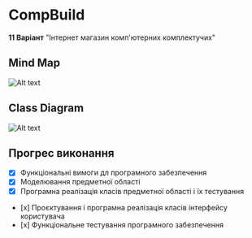# CompBuild
**11 Варіант** "Інтернет магазин комп'ютерних комплектучих"

## Mind Map
![Alt text](https://lucid.app/publicSegments/view/3804d75f-55fc-496d-9c57-6a1763448128/image.png)

## Class Diagram
![Alt text](https://lucid.app/publicSegments/view/6bc63a38-9589-4dd6-996c-a1632fdbd3ad/image.png)

## Прогрес виконання

- [x] Функціональні вимоги дл програмного забезпечення
- [x] Моделювання предметної області
- [x] Програмна реалізація класів предметної області і їх тестування
- [х] Проєктування і програмна реалізація класів інтерфейсу користувача 
- [х] Функціональне тестування програмного забезпечення